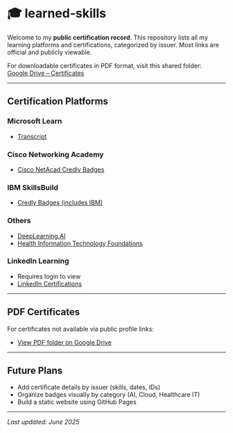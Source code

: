 # 🎓 learned-skills

Welcome to my **public certification record**. This repository lists all my learning platforms and certifications, categorized by issuer. Most links are official and publicly viewable.

For downloadable certificates in PDF format, visit this shared folder:  
[Google Drive – Certificates](https://drive.google.com/drive/folders/15GUlM1eaCsda57-YHq79gneJDzUdxghD?usp=sharing)

---

## Certification Platforms

### Microsoft Learn
- [Transcript](https://learn.microsoft.com/en-us/users/rathwijitrkamjorn-2495/transcript/7639u1z0382m0z7)

### Cisco Networking Academy
- [Cisco NetAcad Credly Badges](https://www.credly.com/users/rathwjj)

### IBM SkillsBuild
- [Credly Badges (includes IBM)](https://www.credly.com/users/rathwjj)

### Others
- [DeepLearning.AI](https://learn.deeplearning.ai/)
- [Health Information Technology Foundations](https://oli.cmu.edu/courses/health-information-technology-foundations-open-free/)

### LinkedIn Learning
- Requires login to view
- [LinkedIn Certifications](https://www.linkedin.com/in/rathwjj/details/certifications/)

---

## PDF Certificates
For certificates not available via public profile links:
- [View PDF folder on Google Drive](https://drive.google.com/drive/folders/15GUlM1eaCsda57-YHq79gneJDzUdxghD?usp=sharing)

---

## Future Plans
- Add certificate details by issuer (skills, dates, IDs)
- Organize badges visually by category (AI, Cloud, Healthcare IT)
- Build a static website using GitHub Pages

---

_Last updated: June 2025_
